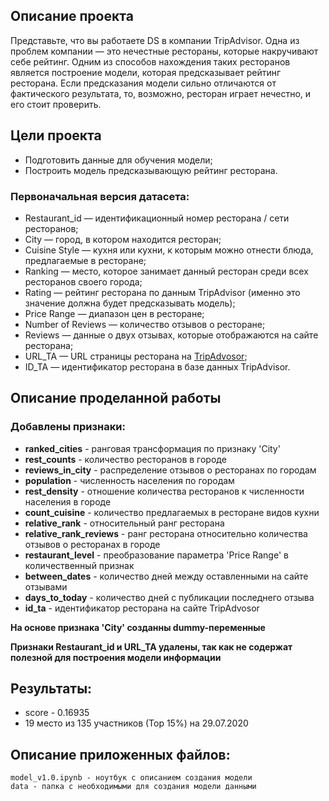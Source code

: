 ## Описание проекта

Представьте, что вы работаете DS в компании TripAdvisor. Одна из проблем компании — это нечестные рестораны, которые накручивают себе рейтинг. Одним из способов нахождения таких ресторанов является построение модели, которая предсказывает рейтинг ресторана. Если предсказания модели сильно отличаются от фактического результата, то, возможно, ресторан играет нечестно, и его стоит проверить.


## Цели проекта

- Подготовить данные для обучения модели;
- Построить модель предсказывающую рейтинг ресторана.


### Первоначальная версия датасета:

- Restaurant_id — идентификационный номер ресторана / сети ресторанов;
- City — город, в котором находится ресторан;
- Cuisine Style — кухня или кухни, к которым можно отнести блюда, предлагаемые в ресторане;
- Ranking — место, которое занимает данный ресторан среди всех ресторанов своего города;
- Rating — рейтинг ресторана по данным TripAdvisor (именно это значение должна будет предсказывать модель);
- Price Range — диапазон цен в ресторане;
- Number of Reviews — количество отзывов о ресторане;
- Reviews — данные о двух отзывах, которые отображаются на сайте ресторана;
- URL_TA — URL страницы ресторана на [TripAdvosor](https://www.tripadvisor.com/);
- ID_TA — идентификатор ресторана в базе данных TripAdvisor.

## Описание проделанной работы

### Добавлены признаки:
- **ranked_cities** - ранговая трансформация по признаку 'City'
- **rest_counts** - количество ресторанов в городе
- **reviews_in_city** - распределение отзывов о ресторанах по городам
- **population** - численность населения по городам
- **rest_density** - отношение количества ресторанов к численности населения в городе
- **count_cuisine** - количество предлагаемых в ресторане видов кухни
- **relative_rank** - относительный ранг ресторана
- **relative_rank_reviews** - ранг ресторана относительно количества отзывов о ресторанах в городе
- **restaurant_level** - преобразование параметра 'Price Range' в количественный признак
- **between_dates** - количество дней между оставленными на сайте отзывами
- **days_to_today** - количество дней с публикации последнего отзыва
- **id_ta** - идентификатор ресторана на сайте TripAdvosor

**На основе признака 'City' созданны dummy-переменные**

**Признаки Restaurant_id и URL_TA удалены, так как не содержат полезной для построения модели информации**

## Результаты:
- score - 0.16935
- 19 место из 135 участников (Тор 15%) на 29.07.2020

## Описание приложенных файлов:

    model_v1.0.ipynb - ноутбук с описанием создания модели
    data - папка с необходимыми для создания модели данными
